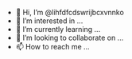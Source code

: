 - 👋 Hi, I’m @lihfdfcdswrijbcxvnnko
- 👀 I’m interested in ...
- 🌱 I’m currently learning ...
- 💞️ I’m looking to collaborate on ...
- 📫 How to reach me ...

<!---
lihfdfcdswrijbcxvnnko/lihfdfcdswrijbcxvnnko is a ✨ special ✨ repository because its `README.md` (this file) appears on your GitHub profile.
You can click the Preview link to take a look at your changes.
--->

